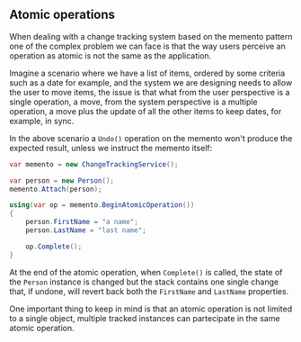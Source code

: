 ## Atomic operations

When dealing with a change tracking system based on the memento pattern one of the complex problem we can face is that the way users perceive an operation as atomic is not the same as the application.

Imagine a scenario where we have a list of items, ordered by some criteria such as a date for example, and the system we are designing needs to allow the user to move items, the issue is that what from the user perspective is a single operation, a move, from the system perspective is a multiple operation, a move plus the update of all the other items to keep dates, for example, in sync.

In the above scenario a `Undo()` operation on the memento won't produce the expected result, unless we instruct the memento itself:

```csharp
var memento = new ChangeTrackingService();

var person = new Person();
memento.Attach(person);

using(var op = memento.BeginAtomicOperation())
{
    person.FirstName = "a name";
    person.LastName = "last name";

    op.Complete();
}
```

At the end of the atomic operation, when `Complete()` is called, the state of the `Person` instance is changed but the stack contains one single change that, if undone, will revert back both the `FirstName` and `LastName` properties.

One important thing to keep in mind is that an atomic operation is not limited to a single object, multiple tracked instances can partecipate in the same atomic operation.
